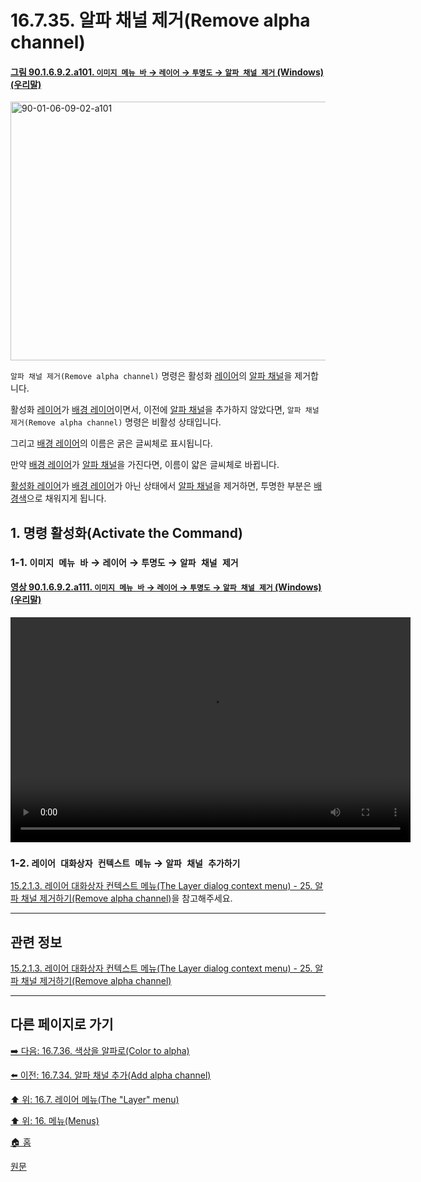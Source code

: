 # 16.7.35. 알파 채널 제거(Remove alpha channel)

<a id="90-01-06-09-02-a101"></a>

#### [그림 90.1.6.9.2.a101. `이미지 메뉴 바` → `레이어` → `투명도` → `알파 채널 제거` (Windows) (우리말)](./90-01-06-09-02-remove_alpha_channel.md#90-01-06-09-02-a101)
<img width="574" height="414" alt="90-01-06-09-02-a101" src="https://github.com/user-attachments/assets/46c1af94-bd98-4e90-a2dd-49df0ea31a07" />

`알파 채널 제거(Remove alpha channel)` 명령은 활성화 [레이어](./19-glossaryx-layer.md)의 [알파 채널](./19-glossaryx-alpha_channel.md)을 제거합니다.

활성화 [레이어](./19-glossaryx-layer.md)가 [배경 레이어](./19-glossaryx-background_layer.md)이면서, 이전에 [알파 채널](./19-glossaryx-alpha_channel.md)을 추가하지 않았다면, `알파 채널 제거(Remove alpha channel)` 명령은 비활성 상태입니다.

그리고 [배경 레이어](./19-glossaryx-background_layer.md)의 이름은 굵은 글씨체로 표시됩니다.

만약 [배경 레이어](./19-glossaryx-background_layer.md)가 [알파 채널](./19-glossaryx-alpha_channel.md)을 가진다면, 이름이 얇은 글씨체로 바뀝니다.

[활성화 레이어](./19-glossaryx-active_layer.md)가 [배경 레이어](./19-glossaryx-background_layer.md)가 아닌 상태에서 [알파 채널](./19-glossaryx-alpha_channel.md)을 제거하면, 투명한 부분은 [배경색](./19-glossaryx-background_color.md)으로 채워지게 됩니다.

<a id="16-07-35-s1"></a>

## 1. 명령 활성화(Activate the Command)

<a id="16-07-35-s1-01"></a>

### 1-1. `이미지 메뉴 바` → `레이어` → `투명도` → `알파 채널 제거`

<a id="90-01-06-09-02-a111"></a>

#### [영상 90.1.6.9.2.a111. `이미지 메뉴 바` → `레이어` → `투명도` → `알파 채널 제거` (Windows) (우리말)](./90-01-06-09-02-remove_alpha_channel.md#90-01-06-09-02-a111)
<video controls="controls" width="640" height="360" src="https://github.com/user-attachments/assets/caf27e4e-342a-419c-8028-26ab7450a42c"></video>

<a id="16-07-35-s1-02"></a>

### 1-2. `레이어 대화상자 컨텍스트 메뉴` → `알파 채널 추가하기`
[15.2.1.3. 레이어 대화상자 컨텍스트 메뉴(The Layer dialog context menu) - 25. 알파 채널 제거하기(Remove alpha channel)](./15-02-01-03-the_layer_dialog_context_menu.md#15-02-01-03-s25)을 참고해주세요.

***

## 관련 정보

[15.2.1.3. 레이어 대화상자 컨텍스트 메뉴(The Layer dialog context menu) - 25. 알파 채널 제거하기(Remove alpha channel)](./15-02-01-03-the_layer_dialog_context_menu.md#15-02-01-03-s25)

***

## 다른 페이지로 가기

[➡️ 다음: 16.7.36. 색상을 알파로(Color to alpha)](./16-07-36-color-to-alpha.md)

[⬅️ 이전: 16.7.34. 알파 채널 추가(Add alpha channel)](./16-07-34-add_alpha_channel.md)

[⬆️ 위: 16.7. 레이어 메뉴(The "Layer" menu)](./16-07-00-the-layer-menu.md)

[⬆️ 위: 16. 메뉴(Menus)](./16-00-menus.md)

[🏠 홈](./00-home.md)

[원문](https://docs.gimp.org/2.10/ko/gimp-layer-alpha-remove.html)